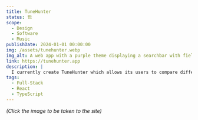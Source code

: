 ```yaml
---
title: TuneHunter
status: 🏗️
scope:
  - Design
  - Software
  - Music
publishDate: 2024-01-01 00:00:00
img: /assets/tunehunter.webp
img_alt: A web app with a purple theme displaying a searchbar with fields for Arist and Song and a table with suggestions.
link: https://tunehunter.app
description: |
  I currently create TuneHunter which allows its users to compare different music vendors to get the best deal for their digital rekord shopping. While it's not terribly useful in today's streaming age, certain niche groups like DJs still need (and want) to own their music.
tags:
  - Full-Stack
  - React
  - TypeScript
---
```


_(Click the image to be taken to the site)_
